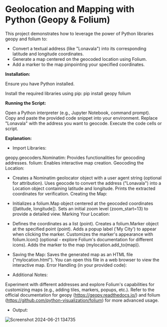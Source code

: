 # Geolocation and Mapping with Python (Geopy & Folium)

This project demonstrates how to leverage the power of Python libraries geopy and folium to:

* Convert a textual address (like "Lonavala") into its corresponding latitude and longitude coordinates.
* Generate a map centered on the geocoded location using Folium.
* Add a marker to the map pinpointing your specified coordinates.
  
**Installation:**

Ensure you have Python installed.

Install the required libraries using pip:
pip install geopy folium

**Running the Script:**

Open a Python interpreter (e.g., Jupyter Notebook, command prompt).
Copy and paste the provided code snippet into your environment.
Replace "Lonavala" with the address you want to geocode.
Execute the code cells or script.

**Explanation:**

* Import Libraries:

geopy.geocoders.Nominatim: Provides functionalities for geocoding addresses.
folium: Enables interactive map creation.
Geocoding the Location:

* Creates a Nominatim geolocator object with a user agent string (optional for attribution).
Uses geocode to convert the address ("Lonavala") into a Location object containing latitude and longitude.
Prints the extracted coordinates for verification.
Creating the Map:

* Initializes a folium.Map object centered at the geocoded coordinates ([latitude, longitude]).
Sets an initial zoom level (zoom_start=13) to provide a detailed view.
Marking Your Location:

* Defines the coordinates as a list (point).
Creates a folium.Marker object at the specified point (point).
Adds a popup label ('My City') to appear when clicking the marker.
Customizes the marker's appearance with folium.Icon() (optional - explore Folium's documentation for different icons).
Adds the marker to the map (mylocation.add_to(map)).

* Saving the Map:
Saves the generated map as an HTML file ("mylocation.html"). You can open this file in a web browser to view the interactive map.
Error Handling (in your provided code):

* Additional Notes:

Experiment with different addresses and explore Folium's capabilities for customizing maps (e.g., adding tiles, markers, popups, etc.).
Refer to the official documentation for geopy (https://geopy.readthedocs.io/) and folium (https://github.com/python-visualization/folium) for more advanced usage.

* Output:


![Screenshot 2024-06-21 134735](https://github.com/Vaishnavi639/geopy-folium-visualization/assets/127540530/c8baff04-ea28-4a2f-a6e3-eea7afd2f4e3)
